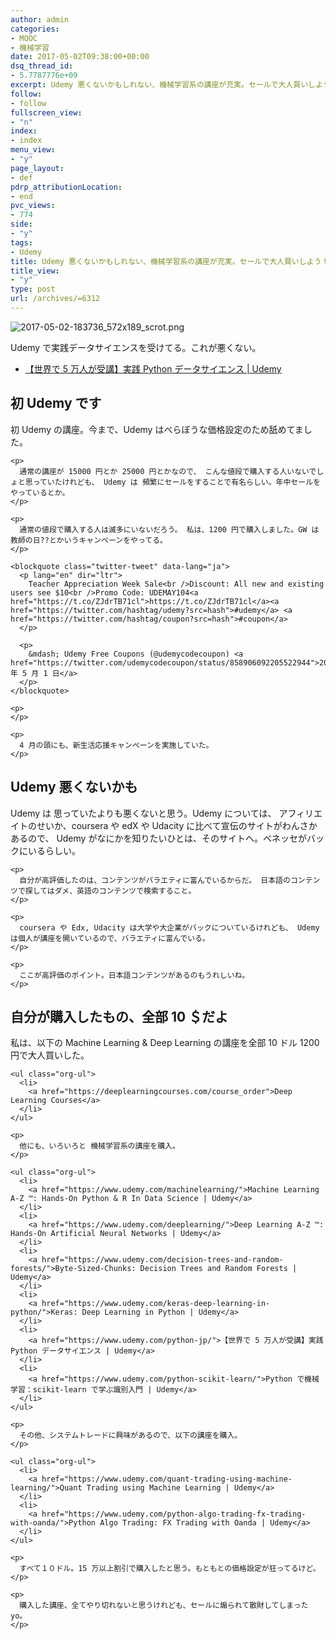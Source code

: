 ```yaml
---
author: admin
categories:
- MOOC
- 機械学習
date: 2017-05-02T09:38:00+00:00
dsq_thread_id:
- 5.7787776e+09
excerpt: Udemy 悪くないかもしれない、機械学習系の講座が充実。セールで大人買いしよう！
follow:
- follow
fullscreen_view:
- "n"
index:
- index
menu_view:
- "y"
page_layout:
- def
pdrp_attributionLocation:
- end
pvc_views:
- 774
side:
- "y"
tags:
- Udemy
title: Udemy 悪くないかもしれない、機械学習系の講座が充実。セールで大人買いしよう！
title_view:
- "y"
type: post
url: /archives/=6312
---
```


<div class="figure">
  <p>
    <img src="http://futurismo.biz/wp-content/uploads/2017-05-02-183736_572x189_scrot.png" alt="2017-05-02-183736_572x189_scrot.png" />
  </p></p>
</div>

Udemy で実践データサイエンスを受けてる。これが悪くない。 

<ul class="org-ul">
  <li>
    <a href="https://www.udemy.com/python-jp/">【世界で 5 万人が受講】実践 Python データサイエンス | Udemy</a>
  </li>
</ul>

<div id="outline-container-org2afa5c3" class="outline-2">
  <h2 id="org2afa5c3">
    初 Udemy です
  </h2>
  
  <div class="outline-text-2" id="text-org2afa5c3">
    <p>
      初 Udemy の講座。今まで、Udemy はべらぼうな価格設定のため舐めてました。
    </p>
    
    <p>
      通常の講座が 15000 円とか 25000 円とかなので、 こんな値段で購入する人いないでしょと思っていたけれども、 Udemy は 頻繁にセールをすることで有名らしい。年中セールをやっているとか。
    </p>
    
    <p>
      通常の値段で購入する人は滅多にいないだろう。 私は、1200 円で購入しました。GW は 教師の日??とかいうキャンペーンをやってる。
    </p>
    
    <blockquote class="twitter-tweet" data-lang="ja">
      <p lang="en" dir="ltr">
        Teacher Appreciation Week Sale<br />Discount: All new and existing users see $10<br />Promo Code: UDEMAY104<a href="https://t.co/ZJdrTB71cl">https://t.co/ZJdrTB71cl</a><a href="https://twitter.com/hashtag/udemy?src=hash">#udemy</a> <a href="https://twitter.com/hashtag/coupon?src=hash">#coupon</a>
      </p>
      
      <p>
        &mdash; Udemy Free Coupons (@udemycodecoupon) <a href="https://twitter.com/udemycodecoupon/status/858906092205522944">2017 年 5 月 1 日</a>
      </p>
    </blockquote>
    
    <p>
    </p>
    
    <p>
      4 月の頭にも、新生活応援キャンペーンを実施していた。
    </p>
  </div>
</div>

<div id="outline-container-orgf062c08" class="outline-2">
  <h2 id="orgf062c08">
    Udemy 悪くないかも
  </h2>
  
  <div class="outline-text-2" id="text-orgf062c08">
    <p>
      Udemy は 思っていたよりも悪くないと思う。Udemy については、 アフィリエイトのせいか、coursera や edX や Udacity に比べて宣伝のサイトがわんさかあるので、 Udemy がなにかを知りたいひとは、そのサイトへ。ベネッセがバックにいるらしい。
    </p>
    
    <p>
      自分が高評価したのは、コンテンツがバラエティに富んでいるからだ。 日本語のコンテンツで探してはダメ、英語のコンテンツで検索すること。
    </p>
    
    <p>
      coursera や Edx, Udacity は大学や大企業がバックについているけれども、 Udemy は個人が講座を開いているので、バラエティに富んでいる。
    </p>
    
    <p>
      ここが高評価のポイント。日本語コンテンツがあるのもうれしいね。
    </p>
  </div>
</div>

<div id="outline-container-org3fa78d3" class="outline-2">
  <h2 id="org3fa78d3">
    自分が購入したもの、全部 10 ＄だよ
  </h2>
  
  <div class="outline-text-2" id="text-org3fa78d3">
    <p>
      私は、以下の Machine Learning & Deep Learning の講座を全部 10 ドル 1200 円で大人買いした。
    </p>
    
    <ul class="org-ul">
      <li>
        <a href="https://deeplearningcourses.com/course_order">Deep Learning Courses</a>
      </li>
    </ul>
    
    <p>
      他にも、いろいろと 機械学習系の講座を購入。
    </p>
    
    <ul class="org-ul">
      <li>
        <a href="https://www.udemy.com/machinelearning/">Machine Learning A-Z ™: Hands-On Python & R In Data Science | Udemy</a>
      </li>
      <li>
        <a href="https://www.udemy.com/deeplearning/">Deep Learning A-Z ™: Hands-On Artificial Neural Networks | Udemy</a>
      </li>
      <li>
        <a href="https://www.udemy.com/decision-trees-and-random-forests/">Byte-Sized-Chunks: Decision Trees and Random Forests | Udemy</a>
      </li>
      <li>
        <a href="https://www.udemy.com/keras-deep-learning-in-python/">Keras: Deep Learning in Python | Udemy</a>
      </li>
      <li>
        <a href="https://www.udemy.com/python-jp/">【世界で 5 万人が受講】実践 Python データサイエンス | Udemy</a>
      </li>
      <li>
        <a href="https://www.udemy.com/python-scikit-learn/">Python で機械学習：scikit-learn で学ぶ識別入門 | Udemy</a>
      </li>
    </ul>
    
    <p>
      その他、システムトレードに興味があるので、以下の講座を購入。
    </p>
    
    <ul class="org-ul">
      <li>
        <a href="https://www.udemy.com/quant-trading-using-machine-learning/">Quant Trading using Machine Learning | Udemy</a>
      </li>
      <li>
        <a href="https://www.udemy.com/python-algo-trading-fx-trading-with-oanda/">Python Algo Trading: FX Trading with Oanda | Udemy</a>
      </li>
    </ul>
    
    <p>
      すべて１０ドル。15 万以上割引で購入したと思う。もともとの価格設定が狂ってるけど。
    </p>
    
    <p>
      購入した講座、全てやり切れないと思うけれども、セールに煽られて散財してしまった yo。
    </p>
  </div>
</div>